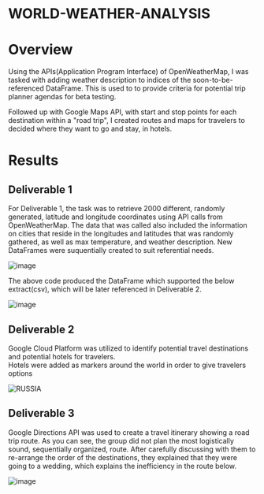 # WORLD-WEATHER-ANALYSIS

# Overview

Using the APIs(Application Program Interface) of OpenWeatherMap, I was tasked with adding weather description 
to indices of the soon-to-be-referenced DataFrame.  This is used to to provide criteria for potential 
trip planner agendas for beta testing.

Followed up with Google Maps API, with start and stop points for each destination within a "road trip", 
I created routes and maps for travelers to decided where they want to go and stay, in hotels.

# Results

## Deliverable 1

For Deliverable 1, the task was to retrieve 2000 different, randomly generated, latitude and longitude 
coordinates using API calls from OpenWeatherMap.  The data that was called also included the information on
cities that reside in the longitudes and latitudes that was randomly gathered, as well as max temperature, 
and weather description.  New DataFrames were suquentially created to suit referential needs.

![image](https://user-images.githubusercontent.com/8845050/169702537-a8d7a735-4048-4f98-b097-2335f938780d.png)

The above code produced the DataFrame which supported the below extract(csv), which will be later referenced in 
Deliverable 2.

![image](https://user-images.githubusercontent.com/8845050/169702566-4dbd9e57-e683-4ac1-af18-7456c028b878.png)

## Deliverable 2
Google Cloud Platform was utilized to identify potential travel destinations and potential hotels for travelers.  
Hotels were added as markers around the world in order to give travelers options 

![RUSSIA](https://user-images.githubusercontent.com/8845050/169706339-2cd8b5f6-28d2-4108-b036-efe7f92685b8.png)

## Deliverable 3
Google Directions API was used to create a travel itinerary  showing a road trip route.  As you can see, the group 
did not plan the most logistically sound, sequentially organized, route.  After carefully discussing with them to
re-arrange the order of the destinations, they explained that they were going to a wedding, which explains the 
inefficiency in the route below.

![image](https://user-images.githubusercontent.com/8845050/169706429-e6288d98-46ed-4653-a883-3337fbca993f.png)




